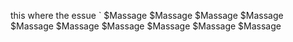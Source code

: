  this where the essue
`
$Massage
$Massage
$Massage
$Massage
$Massage
$Massage
$Massage
$Massage
$Massage
$Massage

